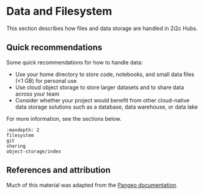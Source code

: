 # Data and Filesystem

This section describes how files and data storage are handled in 2i2c Hubs.

## Quick recommendations

Some quick recommendations for how to handle data:

- Use your home directory to store code, notebooks, and small data files (<1 GB)
  for personal use
- Use cloud object storage to store larger datasets and to share data across your team
- Consider whether your project would benefit from other cloud-native data storage
  solutions such as a database, data warehouse, or data lake

For more information, see the sections below.

```{toctree}
:maxdepth: 2
filesystem
git
sharing
object-storage/index
```

## References and attribution

Much of this material was adapted from the [Pangeo documentation](https://pangeo.io/).
